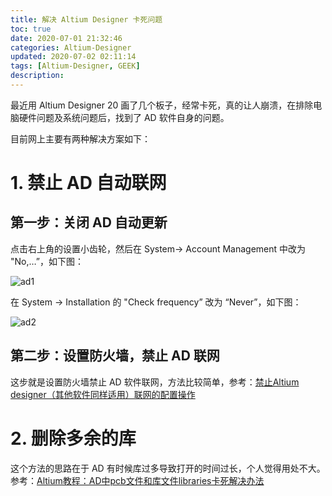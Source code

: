 ```yaml
---
title: 解决 Altium Designer 卡死问题
toc: true
date: 2020-07-01 21:32:46
categories: Altium-Designer
updated: 2020-07-02 02:11:14tags: [Altium-Designer, GEEK]
description:
---
```


最近用 Altium Designer 20 画了几个板子，经常卡死，真的让人崩溃，在排除电脑硬件问题及系统问题后，找到了 AD 软件自身的问题。

<!--more--->

目前网上主要有两种解决方案如下：

# 1. 禁止 AD 自动联网

## 第一步：关闭 AD 自动更新

点击右上角的设置小齿轮，然后在 System-> Account Management 中改为 "No,…”，如下图：

![ad1](https://pic.zhouyuqian.com/img/20210727173721.jpg)

在 System -> Installation 的 "Check frequency” 改为 “Never”，如下图：

![ad2](https://pic.zhouyuqian.com/img/20210727173722.jpg)

## 第二步：设置防火墙，禁止 AD 联网

这步就是设置防火墙禁止 AD 软件联网，方法比较简单，参考：[禁止Altium designer（其他软件同样适用）联网的配置操作](https://blog.csdn.net/qq_23957035/article/details/82492093)

# 2. 删除多余的库

这个方法的思路在于 AD 有时候库过多导致打开的时间过长，个人觉得用处不大。参考：[Altium教程：AD中pcb文件和库文件libraries卡死解决办法](https://www.bilibili.com/read/cv3488833/)



